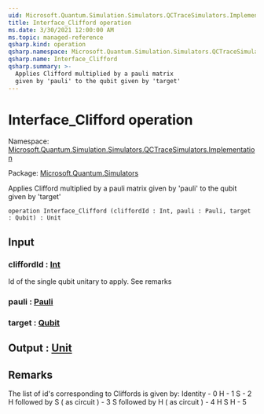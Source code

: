 ```yaml
---
uid: Microsoft.Quantum.Simulation.Simulators.QCTraceSimulators.Implementation.Interface_Clifford
title: Interface_Clifford operation
ms.date: 3/30/2021 12:00:00 AM
ms.topic: managed-reference
qsharp.kind: operation
qsharp.namespace: Microsoft.Quantum.Simulation.Simulators.QCTraceSimulators.Implementation
qsharp.name: Interface_Clifford
qsharp.summary: >-
  Applies Clifford multiplied by a pauli matrix
  given by 'pauli' to the qubit given by 'target'
---
```


# Interface_Clifford operation

Namespace: [Microsoft.Quantum.Simulation.Simulators.QCTraceSimulators.Implementation](xref:Microsoft.Quantum.Simulation.Simulators.QCTraceSimulators.Implementation)

Package: [Microsoft.Quantum.Simulators](https://nuget.org/packages/Microsoft.Quantum.Simulators)


Applies Clifford multiplied by a pauli matrixgiven by 'pauli' to the qubit given by 'target'

```qsharp
operation Interface_Clifford (cliffordId : Int, pauli : Pauli, target : Qubit) : Unit
```


## Input

### cliffordId : [Int](xref:microsoft.quantum.lang-ref.int)

Id of the single qubit unitary to apply. See remarks


### pauli : [Pauli](xref:microsoft.quantum.lang-ref.pauli)




### target : [Qubit](xref:microsoft.quantum.lang-ref.qubit)





## Output : [Unit](xref:microsoft.quantum.lang-ref.unit)



## Remarks

The list of id's corresponding to Cliffords is given by:Identity - 0H - 1S - 2H followed by S ( as circuit ) - 3S followed by H ( as circuit ) - 4H S H - 5